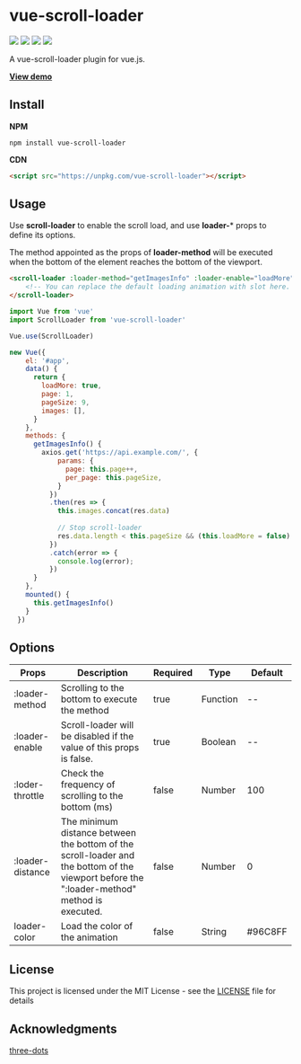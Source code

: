 # vue-scroll-loader 

![](https://img.shields.io/github/license/molvqingtai/vue-scroll-loader.svg) ![](https://img.shields.io/github/size/molvqingtai/vue-scroll-loader/dist/vue-scroll-loader.umd.min.js.svg) ![](https://img.shields.io/npm/dt/vue-scroll-loader.svg) ![](https://img.shields.io/npm/v/vue-scroll-loader.svg) 



A vue-scroll-loader plugin for vue.js.

**[View demo](https://molvqingtai.github.io/vue-scroll-loader/demo.html)**



## Install

**NPM**

```shell
npm install vue-scroll-loader
```

**CDN**

```html
<script src="https://unpkg.com/vue-scroll-loader"></script>
```



## Usage

Use **scroll-loader** to enable the scroll load, and use **loader-*** props to define its options.

The method appointed as the props of **loader-method** will be executed when the bottom of the element reaches the bottom of the viewport.

```html
<scroll-loader :loader-method="getImagesInfo" :loader-enable="loadMore">
	<!-- You can replace the default loading animation with slot here. -->
</scroll-loader>
```

```javascript
import Vue from 'vue'
import ScrollLoader from 'vue-scroll-loader'

Vue.use(ScrollLoader)

new Vue({
    el: '#app',
    data() {
      return {
        loadMore: true,
        page: 1,
        pageSize: 9,
        images: [],
      }
    },
    methods: {
      getImagesInfo() {
        axios.get('https://api.example.com/', {
            params: {
              page: this.page++,
              per_page: this.pageSize,
            }
          })
          .then(res => {
            this.images.concat(res.data)
            
            // Stop scroll-loader
            res.data.length < this.pageSize && (this.loadMore = false)
          })
          .catch(error => {
            console.log(error);
          })
      }
    },
    mounted() {
      this.getImagesInfo()
    }
  })
```



## Options

| Props            | Description                                                  | **Required** | Type     | Default |
| ---------------- | ------------------------------------------------------------ | ------------ | -------- | ------- |
| :loader-method   | Scrolling to the bottom to execute the method                | true         | Function | --      |
| :loader-enable   | Scroll-loader will be disabled if the value of this props is false. | true         | Boolean  | --      |
| :loder-throttle  | Check the frequency of scrolling to the bottom (ms)          | false        | Number   | 100     |
| :loader-distance | The minimum distance between the bottom of the scroll-loader and the bottom of the viewport before the ":loader-method" method is executed. | false        | Number   | 0       |
| loader-color     | Load the color of the animation                              | false        | String   | #96C8FF |




## License

This project is licensed under the MIT License - see the [LICENSE](https://github.com/molvqingtai/vue-scroll-loader/blob/master/LICENSE) file for details



## Acknowledgments

[three-dots](https://github.com/nzbin/three-dots)